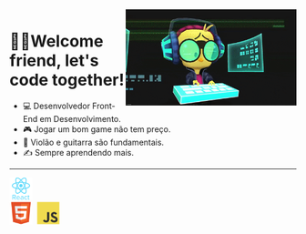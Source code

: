 <img src="banner.gif" width = "300px" align="right"/>

# 🐱‍👤Welcome friend, let's code together!
- 💻 Desenvolvedor Front-End em Desenvolvimento.<br>
- 🎮 Jogar um bom game não tem preço.<br>
- 🎸 Violão e guitarra são fundamentais.<br>
- ✍ Sempre aprendendo mais.<br>
---
  <img src="https://github.com/devicons/devicon/blob/master/icons/react/react-original-wordmark.svg" title="React" alt="React" width="40" height="40"/>&nbsp;  
  <img src="https://github.com/devicons/devicon/blob/master/icons/html5/html5-original.svg" title="HTML5" alt="HTML" width="40" height="40"/>&nbsp;
  <img src="https://github.com/devicons/devicon/blob/master/icons/javascript/javascript-original.svg" title="JavaScript" alt="JavaScript" width="40" height="40"/>&nbsp;
  
